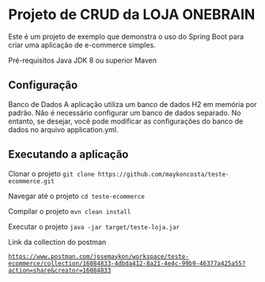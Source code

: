 <h1>Projeto de CRUD da LOJA ONEBRAIN</h1>
Este é um projeto de exemplo que demonstra o uso do Spring Boot para criar uma aplicação de e-commerce simples.

Pré-requisitos
Java JDK 8 ou superior
Maven
<br>
<h2>Configuração</h2>
Banco de Dados
A aplicação utiliza um banco de dados H2 em memória por padrão. Não é necessário configurar um banco de dados separado. No entanto, se desejar, você pode modificar as configurações do banco de dados no arquivo application.yml.
<br>
<h2>Executando a aplicação</h2>
Clonar o projeto
<code>git clone https://github.com/maykoncosta/teste-ecommerce.git</code>

Navegar até o projeto
<code>cd teste-ecommerce</code>

Compilar o projeto
<code>mvn clean install</code>

Executar o projeto
<code>java -jar target/teste-loja.jar</code>

Link da collection do postman

<code>https://www.postman.com/josemaykon/workspace/teste-ecommerce/collection/16084833-4dbda412-8a21-4e4c-99b9-46377a425a55?action=share&creator=16084833</code>
